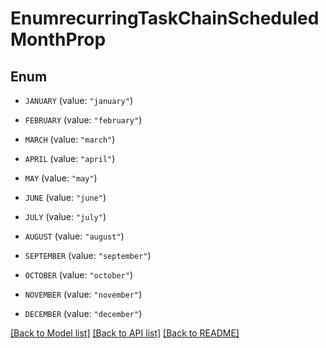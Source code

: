 # EnumrecurringTaskChainScheduledMonthProp

## Enum


* `JANUARY` (value: `"january"`)

* `FEBRUARY` (value: `"february"`)

* `MARCH` (value: `"march"`)

* `APRIL` (value: `"april"`)

* `MAY` (value: `"may"`)

* `JUNE` (value: `"june"`)

* `JULY` (value: `"july"`)

* `AUGUST` (value: `"august"`)

* `SEPTEMBER` (value: `"september"`)

* `OCTOBER` (value: `"october"`)

* `NOVEMBER` (value: `"november"`)

* `DECEMBER` (value: `"december"`)


[[Back to Model list]](../README.md#documentation-for-models) [[Back to API list]](../README.md#documentation-for-api-endpoints) [[Back to README]](../README.md)


